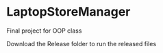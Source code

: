 # LaptopStoreManager
Final project for OOP class

Download the Release folder to run the released files
